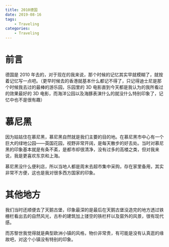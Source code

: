 ```yaml
---
title: 2010德国
date: 2019-08-16
tags:
    - Traveling
categories:
    - Traveling
---
```


# 前言

德国是 2010 年去的，对于现在的我来说，那个时候的记忆其实早就模糊了，就按着记忆写一点吧。（更早时候去的香港就基本什么都记不得了，只记得迪士尼是那个时候我去过的最棒的游乐园，乐园里的 3D 电影直到今天都是我认为的我所看过的效果最好的 3D 电影，而海洋公园以及海豚表演什么的就没什么特别印象了，记忆中也不是很有趣）

# 慕尼黑

因为姑姑住在慕尼黑，慕尼黑自然就是我们主要的目的地。在慕尼黑市中心有一个巨大的绿地公园——英国花园，视野非常开阔，是每天散步的好去处。当时对慕尼黑的印象基本就是有条不紊，是都市却很清净，没有过多的高楼之类，但对我来说，我是更喜欢东京和上海。

慕尼黑没什么便利店，所以当地人都是周末去超市集中采购，存在家里备用，其实非常不方便，这也是我对很多西方国家的印象。

# 其他地方

我们当时还顺便去了天鹅古堡，印象最深的是最后在天鹅古堡没造完的地方透过铁栅栏看出去的自然风光，古朴的建筑加上镂空的铁栏杆以及窗外的风景，很有现代感。

而苏黎世我觉得就是典型欧洲小镇的风格，物价非常贵，有可能是没有认真逛的缘故吧，对这个小镇没有特别的印象。
